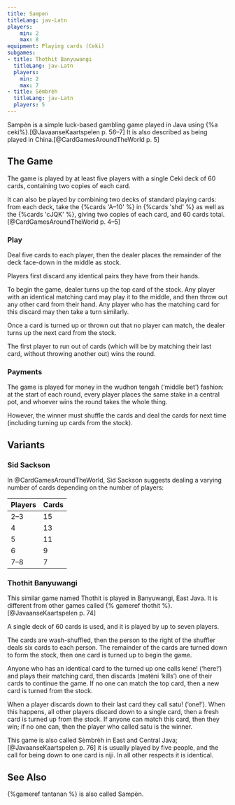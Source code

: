 ```yaml
---
title: Sampen
titleLang: jav-Latn
players:
    min: 2
    max: 8
equipment: Playing cards (Ceki)
subgames:
- title: Thothit Banyuwangi
  titleLang: jav-Latn
  players:
    min: 2
    max: 7
- title: Sèmbrèh
  titleLang: jav-Latn
  players: 5
---
```


<p class="lead">
<span lang="jav-Latn" class="noun aka">Sampèn</span> is a simple luck-based gambling game played in Java using {%a ceki%}.[@JavaanseKaartspelen p. 56–7] It is also described as being played in China.[@CardGamesAroundTheWorld p. 5]
</p>

<!-- excerpt -->

## The Game

The game is played by at least five players with a single Ceki deck of 60 cards, containing two copies of each card.

It can also be played by combining two decks of standard playing cards: from each deck, take the {%cards 'A–10' %} in {%cards 'shd' %} as well as the {%cards 'cJQK' %}, giving two copies of each card, and 60 cards total.[@CardGamesAroundTheWorld p. 4–5]

### Play

Deal five cards to each player, then the dealer places the remainder of the deck face-down in the middle as stock.

Players first discard any identical pairs they have from their hands.

To begin the game, dealer turns up the top card of the stock. Any player with an identical matching card may play it to the middle, and then throw out any other card from their hand. Any player who has the matching card for this discard may then take a turn similarly.

Once a card is turned up or thrown out that no player can match, the dealer turns up the next card from the stock.

The first player to run out of cards (which will be by matching their last card, without throwing another out) wins the round.

### Payments

The game is played for money in the <span lang="jav-Latn">wudhon tengah</span> (‘middle bet’) fashion: at the start of each round, every player places the same stake in a central pot, and whoever wins the round takes the whole thing.

However, the winner must shuffle the cards and deal the cards for next time (including turning up cards from the stock).

## Variants

### Sid Sackson

In @CardGamesAroundTheWorld, Sid Sackson suggests dealing a varying number of cards depending on the number of players:

<table class="table small">
<thead>
<tr>
<th>Players</th>
<th>Cards</th>
</tr>
</thead>
<tbody class="numeric table-group-divider">
<tr><td>2–3</td><td>15</td></tr>
<tr><td>4</td><td>13</td></tr>
<tr><td>5</td><td>11</td></tr>
<tr><td>6</td><td>9</td></tr>
<tr><td>7–8</td><td>7</td></tr>
</tbody>
</table>

### <span lang="jav-Latn">Thothit Banyuwangi</span>

This similar game named <span lang="jav-Latn" class="noun aka">Thothit</span> is played in Banyuwangi, East Java. It is different from other games called {% gameref thothit %}.[@JavaanseKaartspelen p. 74]

A single deck of 60 cards is used, and it is played by up to seven players.

The cards are wash-shuffled, then the person to the right of the shuffler deals six cards to each person. The remainder of the cards are turned down to form the stock, then one card is turned up to begin the game.

Anyone who has an identical card to the turned up one calls <span lang="jav-Latn">kene!</span> (‘here!’) and plays their matching card, then discards (<span lang="jav-Latn">matèni</span> ‘kills’) one of their cards to continue the game. If no one can match the top card, then a new card is turned from the stock.

When a player discards down to their last card they call <span lang="ms">satu!</span> (‘one!’). When this happens, all other players discard down to a single card, then a fresh card is turned up from the stock. If anyone can match this card, then they win; if no one can, then the player who called <span lang="ms">satu</span> is the winner.

This game is also called <span lang="jav-Latn">Sèmbrèh</span> in East and Central Java;[@JavaanseKaartspelen p. 76] it is usually played by five people, and the call for being down to one card is <span lang="jav-Latn">niji</span>. In all other respects it is identical.

## See Also

{%gameref tantanan %} is also called <span lang="jav-Latn" class="noun">Sampèn</span>.
